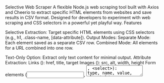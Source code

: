 Selective Web Scraper
A flexible Node.js web scraping tool built with Axios and Cheerio to extract specific HTML elements from websites and save results in CSV format. Designed for developers to experiment with web scraping and CSS selectors in a powerful yet playful way.
Features

Selective Extraction: Target specific HTML elements using CSS selectors (e.g., h1, .class-name, [data-attribute]).
Output Modes:
Separate Mode: Each element saved as a separate CSV row.
Combined Mode: All elements for a URL combined into one row.


Text-Only Option: Extract only text content for minimal output.
Attribute Extraction:
Links (<a>): href, title, target
Images (<img>): src, alt, width, height
Form elements (<input>, <textarea>, <select>): type, name, value, placeholder
Meta tags (<meta>): name, property, content
Common attributes: id, class


Multiple URLs: Scrape multiple URLs with configurable delays to respect server limits.
Error Handling: Robust handling for failed requests or invalid selectors.
CSV Output: Save cleaned data to timestamped CSV files.
CLI Interface: Simple command-line interface with clear instructions.
Modular Design: Usable as a Node.js module for integration into other projects.

Installation

Ensure Node.js (v18 or higher) is installed.
Install dependencies:npm install axios cheerio


Save the code in a file (e.g., scraper.js).

Usage
Command-Line Interface
Run the scraper:
node scraper.js <URL> [selectors...] [options]

Examples

Basic Scraping (default elements: h1, h2, p, a):
node scraper.js https://example.com


Specific Selectors:
node scraper.js https://example.com h1 p ".product-title" "a[href]"


Text-Only Mode:
node scraper.js https://example.com --text-only h1 p


Combined Mode:
node scraper.js https://example.com --combined h1 p a



Common Selectors

Headings: h1, h2, h3
Paragraphs: p
Links: a, a[href]
Images: img
Classes: .class-name
IDs: #id-name
Data attributes: [data-attribute]

Options

--combined: Combine all elements into one row per URL.
--text-only: Save only URL, selector, and text content.

As a Module
Use in a Node.js project:
const SelectiveWebScraper = require('./scraper.js');
const scraper = new SelectiveWebScraper();

async function example() {
  // Single URL
  const data = await scraper.scrapeUrl('https://example.com', ['h1', 'p']);
  scraper.displayResults(data);
  await scraper.saveToCsv([data], 'output.csv');

  // Multiple URLs
  const urls = ['https://example.com', 'https://example.org'];
  const results = await scraper.scrapeMultipleUrls(urls, ['h1', 'p'], { delay: 1000 });
  await scraper.saveToCsv(results, 'multiple_output.csv', 'combined');
}

example();

Output

Console: Summarizes scraped data (URL, page title, up to 5 elements per selector with truncated text).
CSV: Saves to a timestamped file (e.g., scraped_selective_separate_2025-06-30T14-07-00.csv):
Separate Mode: Columns for URL, timestamp, page title, selector, element index, tag name, text, HTML, and attributes.
Combined Mode: Columns for URL, timestamp, page title, and concatenated text/attributes per selector.
Text-Only Mode: Columns for URL, selector, and text content.



Use Cases

Content Analysis: Extract headings or links for SEO or summarization.
Data Collection: Scrape product details or reviews from e-commerce sites.
Research: Gather titles or abstracts from articles or blogs.
Monitoring: Track changes in website elements over time.
Form Analysis: Extract form field attributes for accessibility studies.
Link Extraction: Collect links for auditing or crawling.

Notes

Rate Limiting: Use the delay option in scrapeMultipleUrls to avoid server overload.
Selectors: Use valid CSS selectors (e.g., .class-name, [data-id="value"]).
Error Handling: Invalid URLs or selectors are logged without crashing.
CSV Output: Text is cleaned (newlines removed, quotes escaped).
Dependencies: Requires axios, cheerio, and fs.

Contributing

Fork the repository.
Create a feature branch: git checkout -b feature/YourFeature
Commit changes: git commit -m 'Add YourFeature'
Push to the branch: git push origin feature/YourFeature
Open a pull request.

License
MIT License